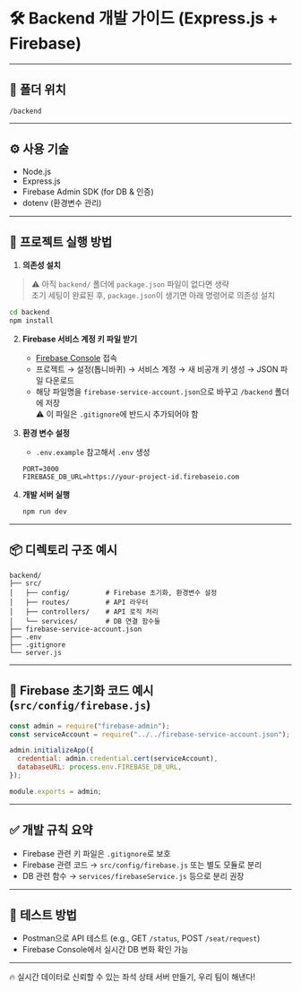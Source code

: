 # 🛠️ Backend 개발 가이드 (Express.js + Firebase)

---

## 📁 폴더 위치

```
/backend
```

---

## ⚙️ 사용 기술

- Node.js
- Express.js
- Firebase Admin SDK (for DB & 인증)
- dotenv (환경변수 관리)

---

## 🚀 프로젝트 실행 방법

1. **의존성 설치**
> ⚠️ 아직 `backend/` 폴더에 `package.json` 파일이 없다면 생략  
> 초기 세팅이 완료된 후, `package.json`이 생기면 아래 명령어로 의존성 설치
   ```bash
   cd backend
   npm install
   ```

2. **Firebase 서비스 계정 키 파일 받기**
   - [Firebase Console](https://console.firebase.google.com) 접속
   - 프로젝트 → 설정(톱니바퀴) → 서비스 계정 → 새 비공개 키 생성 → JSON 파일 다운로드
   - 해당 파일명을 `firebase-service-account.json`으로 바꾸고 `/backend` 폴더에 저장  
     ⚠️ 이 파일은 `.gitignore`에 반드시 추가되어야 함

3. **환경 변수 설정**
   - `.env.example` 참고해서 `.env` 생성
   ```env
   PORT=3000
   FIREBASE_DB_URL=https://your-project-id.firebaseio.com
   ```

4. **개발 서버 실행**
   ```bash
   npm run dev
   ```

---

## 📦 디렉토리 구조 예시

```
backend/
├── src/
│   ├── config/         # Firebase 초기화, 환경변수 설정
│   ├── routes/         # API 라우터
│   ├── controllers/    # API 로직 처리
│   └── services/       # DB 연결 함수들
├── firebase-service-account.json
├── .env
├── .gitignore
└── server.js
```

---

## 🔌 Firebase 초기화 코드 예시 (`src/config/firebase.js`)

```js
const admin = require("firebase-admin");
const serviceAccount = require("../../firebase-service-account.json");

admin.initializeApp({
  credential: admin.credential.cert(serviceAccount),
  databaseURL: process.env.FIREBASE_DB_URL,
});

module.exports = admin;
```

---

## ✅ 개발 규칙 요약

- Firebase 관련 키 파일은 `.gitignore`로 보호
- Firebase 관련 코드 → `src/config/firebase.js` 또는 별도 모듈로 분리
- DB 관련 함수 → `services/firebaseService.js` 등으로 분리 권장

---

## 🧪 테스트 방법

- Postman으로 API 테스트 (e.g., GET `/status`, POST `/seat/request`)
- Firebase Console에서 실시간 DB 변화 확인 가능

---

🔥 실시간 데이터로 신뢰할 수 있는 좌석 상태 서버 만들기, 우리 팀이 해낸다!